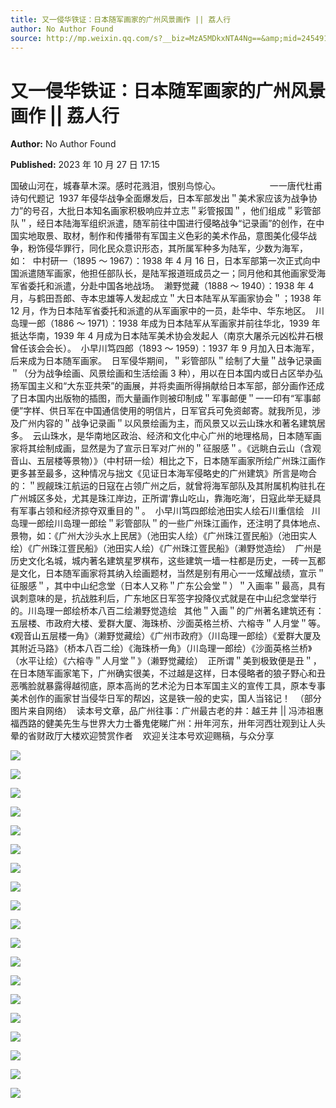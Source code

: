 ```yaml
---
title: 又一侵华铁证：日本随军画家的广州风景画作 || 荔人行
author: No Author Found
source: http://mp.weixin.qq.com/s?__biz=MzA5MDkxNTA4Ng==&amp;mid=2454914317&amp;idx=1&amp;sn=506ec2918ee1c19e7a48e2c4134da595&amp;chksm=87a3cd6cb0d4447a018ba11f64c0b392fd1278b218dfd72ae0fae11c32b88d3f4a22e4cb36cc#rd
---
```


# 又一侵华铁证：日本随军画家的广州风景画作 || 荔人行

**Author:** No Author Found

**Published:** 2023 年 10 月 27 日 17:15

国破山河在，城春草木深。感时花溅泪，恨别鸟惊心。                    一一唐代杜甫诗句代题记  1937 年侵华战争全面爆发后，日本军部发出＂美术家应该为战争协力”的号召，大批日本知名画家积极响应并立志＂彩管报国＂，他们组成＂彩管部队＂，经日本陆海军组织派遣，随军前往中国进行侵略战争“记录画”的创作，在中国实地取景、取材，制作和传播带有军国主义色彩的美术作品，意图美化侵华战争，粉饰侵华罪行，同化民众意识形态，其所属军种多为陆军，少数为海军，如：  中村研一（1895 ～ 1967）：1938 年 4 月 16 日，日本军部第一次正式向中国派遣随军画家，他担任部队长，是陆军报道班成员之一；同月他和其他画家受海军省委托和派遣，分赴中国各地战场。  濑野觉藏（1888 ～ 1940）：1938 年 4 月，与鹤田吾郎、寺本忠雄等人发起成立＂大日本陆军从军画家协会＂；1938 年 12 月，作为日本陆军省委托和派遣的从军画家中的一员，赴华中、华东地区。  川岛理一郎（1886 ～ 1971）：1938 年成为日本陆军从军画家并前往华北，1939 年抵达华南，1939 年 4 月成为日本陆军美术协会发起人（南京大屠杀元凶松井石根曾任该会会长）。  小早川笃四郎（1893 ～ 1959）：1937 年 9 月加入日本海军，后来成为日本随军画家。  日军侵华期间，＂彩管部队＂绘制了大量＂战争记录画＂（分为战争绘画、风景绘画和生活绘画 3 种），用以在日本国内或日占区举办弘扬军国主义和“大东亚共荣”的画展，并将卖画所得捐献给日本军部，部分画作还成了日本国内出版物的插图，而大量画作则被印制成＂军事邮便＂一一印有“军事邮便”字样、供日军在中国通信使用的明信片，日军官兵可免资邮寄。就我所见，涉及广州内容的＂战争记录画＂以风景绘画为主，而风景又以云山珠水和著名建筑居多。  云山珠水，是华南地区政治、经济和文化中心广州的地理格局，日本随军画家将其绘制成画，显然是为了宣示日军对广州的＂征服感＂。《远眺白云山（含观音山、五层楼等景物）》（中村研一绘）相比之下，日本随军画家所绘广州珠江画作更多甚至最多，这种情况与拙文《见证日本海军侵略史的广州建筑》所言是吻合的：＂觊觎珠江航运的日寇在占领广州之后，就曾将海军部队及其附属机构驻扎在广州城区多处，尤其是珠江岸边，正所谓‘靠山吃山，靠海吃海‘，日寇此举无疑具有军事占领和经济掠夺双重目的＂。  小早川笃四郎绘池田实人绘石川重信绘   川岛理一郎绘川岛理一郎绘＂彩管部队＂的一些广州珠江画作，还注明了具体地点、景物，如：《广州大沙头水上民居》（池田实人绘）《广州珠江疍民船》（池田实人绘）《广州珠江疍民船》（池田实人绘）《广州珠江疍民船》（濑野觉造绘）  广州是历史文化名城，城内著名建筑星罗棋布，这些建筑一墙一柱都是历史，一砖一瓦都是文化，日本随军画家将其纳入绘画题材，当然是别有用心一一炫耀战绩，宣示＂征服感＂，其中中山纪念堂（日本人又称＂广东公会堂＂）＂入画率＂最高，具有讽刺意味的是，抗战胜利后，广东地区日军签字投降仪式就是在中山纪念堂举行的。川岛理一郎绘桥本八百二绘濑野觉造绘   其他＂入画＂的广州著名建筑还有：五层楼、市政府大楼、爱群大厦、海珠桥、沙面英格兰桥、六榕寺＂人月堂＂等。《观音山五层楼一角》（濑野觉藏绘）《广州市政府》（川岛理一郎绘）《爱群大厦及其附近马路》（桥本八百二绘）《海珠桥一角》（川岛理一郎绘）《沙面英格兰桥》（水平让绘）《六榕寺＂人月堂＂》（濑野觉藏绘）  正所谓＂美到极致便是丑＂，在日本随军画家笔下，广州确实很美，不过越是这样，日本侵略者的狼子野心和丑恶嘴脸就暴露得越彻底，原本高尚的艺术沦为日本军国主义的宣传工具，原本专事美术创作的画家甘当侵华日军的帮凶，这是铁一般的史实，国人当铭记！  （部分图片来自网络）  读本号文章，品广州往事：广州最古老的井：越王井 || 冯沛祖惠福西路的健美先生与世界大力士番鬼佬睇广州：卅年河东，卅年河西壮观到让人头晕的省财政厅大楼欢迎赞赏作者    欢迎关注本号欢迎赐稿，与众分享

![](https://mmbiz.qpic.cn/mmbiz_jpg/PJWG74pLsMa2sfWlaoRsT2BHoqRgRa7RZ5MUgjNzAbUacRndrmwicZvChISibhGjmHTIteqKYQmhK7XqlRL8vzBQ/640)

![](https://mmbiz.qpic.cn/mmbiz_jpg/PJWG74pLsMa2sfWlaoRsT2BHoqRgRa7ReHibuqrXR0KjHycf3Eic3L94JQJ8np1oNM0hUMCy0Ke1nYVK2ap5aOuQ/640)

![](https://mmbiz.qpic.cn/mmbiz_jpg/PJWG74pLsMa2sfWlaoRsT2BHoqRgRa7RBrWGNA6yLLpT9loCnZB73E5cVjhjRibDtqXbHHYeQuoJ0xDc0LF89hw/640)

![](https://mmbiz.qpic.cn/mmbiz_jpg/PJWG74pLsMa2sfWlaoRsT2BHoqRgRa7RDNjzFEfthZ9ZZW8akL9nCHId0yXO1jbZNGaFoFWsK9Il2rvfTu8hGA/640)

![](https://mmbiz.qpic.cn/mmbiz_jpg/PJWG74pLsMa2sfWlaoRsT2BHoqRgRa7R4N1HAv5icOfvKOJG9kGVYicz2DadTza1oejLs2j1rD2oPicibia5PGtwOjw/640)

![](https://mmbiz.qpic.cn/mmbiz_jpg/PJWG74pLsMa2sfWlaoRsT2BHoqRgRa7RF0A3AibR1GrEc9QfvNlVibGxWplyfLbMdk0XCLMHvlXPI85ibmIyLcUew/640)

![](https://mmbiz.qpic.cn/mmbiz_jpg/PJWG74pLsMa2sfWlaoRsT2BHoqRgRa7RAVpkWTzH2xAcW3Oy2pJmrJcVqtEfR7smMwtLlAULiath3WkVYBFiaiaUQ/640)

![](https://mmbiz.qpic.cn/mmbiz_jpg/PJWG74pLsMa2sfWlaoRsT2BHoqRgRa7Roia3ty0RLfmpXZGFG0GPOBNIF6IicAo28tUv0g8H6g8XVgE534PFzLbQ/640)

![](https://mmbiz.qpic.cn/mmbiz_jpg/PJWG74pLsMa2sfWlaoRsT2BHoqRgRa7R9XicsrIKT4MExuib5G0oeJDRKoHQbxJpuo3elsXc6FCojiaW8F7beic1VA/640)

![](https://mmbiz.qpic.cn/mmbiz_jpg/PJWG74pLsMa2sfWlaoRsT2BHoqRgRa7RAkfEzs7t5RJ1ILLHKmZXL32mCjficstH0eeJRDQRP1UJ4PPNzMobREA/640)

![](https://mmbiz.qpic.cn/mmbiz_jpg/PJWG74pLsMa2sfWlaoRsT2BHoqRgRa7RPSgMic3zibkibkJJxic2hjLjGSGgaAtSjhwp8qCghwv3TOxicuxEHiaEjPUw/640)

![](https://mmbiz.qpic.cn/mmbiz_jpg/PJWG74pLsMa2sfWlaoRsT2BHoqRgRa7RqvBQGUJVrSwjP55ibtLX8v0ZMaAmWcja1NrOzAxJlF1iabKabO23rkYw/640)

![](https://mmbiz.qpic.cn/mmbiz_jpg/PJWG74pLsMa2sfWlaoRsT2BHoqRgRa7RI4LWBN6HL3G3RpNmlYlLORnbklayowTeBfENu1icpzNOoyQPicyriaMQQ/640)

![](https://mmbiz.qpic.cn/mmbiz_jpg/PJWG74pLsMa2sfWlaoRsT2BHoqRgRa7RbdubXNTzM4hK38E9iaD370hsGAa32tL0icCEaan7xPmGEvbDCLnmebNg/640)

![](https://mmbiz.qpic.cn/mmbiz_jpg/PJWG74pLsMa2sfWlaoRsT2BHoqRgRa7RAZs3XyiciaYD57gfo4wZuiaQLhx6rcfaGY3ZbgxYCrAXw8TsPKsU0ToqQ/640)

![](https://mmbiz.qpic.cn/mmbiz_jpg/PJWG74pLsMa2sfWlaoRsT2BHoqRgRa7R3smakRvksA4ibCTrP1Hz7Y6dyXamBQmQA1Gnia6HMD3p756ZW9hYMwww/640)

![](https://mmbiz.qpic.cn/mmbiz_jpg/PJWG74pLsMa2sfWlaoRsT2BHoqRgRa7RA3mtkiceHPSPJdxDAArdluX32m11Mscic1BibjF8rzA1bSZgibjmQa5k3A/640)

![](https://mmbiz.qpic.cn/mmbiz_jpg/PJWG74pLsMa2sfWlaoRsT2BHoqRgRa7RGUvFicPib8yI0mReeZoGmic3wsSFqfwp4ArqQmUpFk9siap89MaA7Qrxjg/640)

![](https://mmbiz.qpic.cn/mmbiz_jpg/PJWG74pLsMa2sfWlaoRsT2BHoqRgRa7RPT994jhic4a8TRvfvLbyMks5xhw5cD2lSmyoicU6o0LcgrnTf3h9ibsUA/640)
